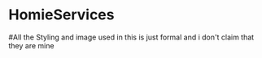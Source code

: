# HomieServices

#All the Styling and image used in this is just formal and i don't claim that they are mine

